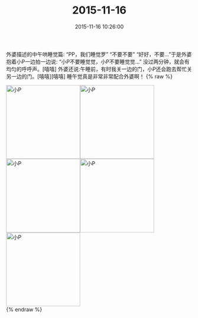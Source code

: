 ﻿---
title: "2015-11-16"
date: 2015-11-16 10:26:00
tags: 文字
categories: 妈妈
---
外婆描述的中午哄睡觉篇:
“PP，我们睡觉罗”
“不要不要”
“好好，不要…”于是外婆抱着小P一边拍一边说:
“小P不要睡觉觉，小P不要睡觉觉…”
没过两分钟，就会有均匀的呼呼声。[嘻嘻]
外婆还说:午睡前，有时我关一边的门，小P还会跑去帮忙关另一边的门。[嘻嘻][嘻嘻]
睡午觉真是非常非常配合外婆啊！
{% raw %}
<div style="width:500 px">
<div style="float:left; width:100 px"><img src="/images/微信图片_20171011171239.jpg" width="200" alt="小P"></div>
<div style="float:left; width:100 px"><img src="/images/微信图片_20171011171309.jpg" width="200" alt="小P"></div>
<div style="float:left; width:100 px"><img src="/images/微信图片_20171011171343.jpg" width="200" alt="小P"></div>
<div style="float:left; width:100 px"><img src="/images/微信图片_20171011171352.jpg" width="200" alt="小P"></div>
<div style="float:left; width:100 px"><img src="/images/微信图片_20171011171402.jpg" width="200" alt="小P"></div>
<div style="clear:both"></div>
</div>
{% endraw %}